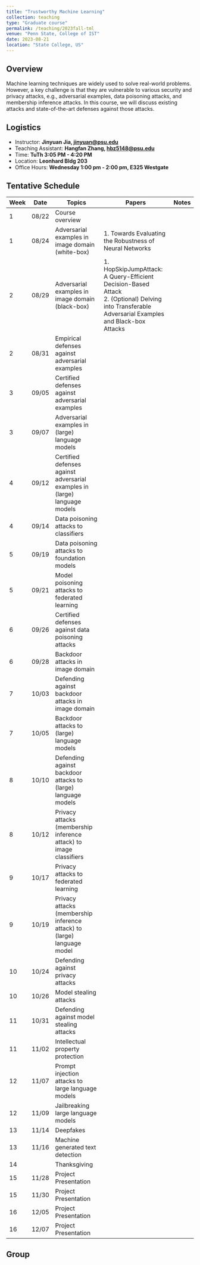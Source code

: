 ```yaml
---
title: "Trustworthy Machine Learning"
collection: teaching
type: "Graduate course"
permalink: /teaching/2023fall-tml
venue: "Penn State, College of IST"
date: 2023-08-21
location: "State College, US"
---
```


## Overview
Machine learning techniques are widely used to solve real-world problems. However, a key challenge is that they are vulnerable to various security and privacy attacks, e.g., adversarial examples, data poisoning attacks, and membership inference attacks. In this course, we will discuss existing attacks and state-of-the-art defenses against those attacks.  

## Logistics

- Instructor: **Jinyuan Jia, jinyuan@psu.edu**
- Teaching Assistant: **Hangfan Zhang, hbz5148@psu.edu** 
- Time: **TuTh 3:05 PM - 4:20 PM**
- Location: **Leonhard Bldg 203**
- Office Hours: **Wednesday  1:00 pm - 2:00 pm, E325 Westgate**


## Tentative Schedule

| Week | Date | Topics | Papers | Notes |
| - | ---- | ------ | ------- | -------- |
| 1 | 08/22 | Course overview |  | |
| 1 | 08/24 |Adversarial examples in image domain (white-box)|1. Towards Evaluating the Robustness of Neural Networks <br/> ||
| 2 | 08/29 |Adversarial examples in image domain (black-box)|1. HopSkipJumpAttack: A Query-Efficient Decision-Based Attack <br/> 2. (Optional) Delving into Transferable Adversarial Examples and Black-box Attacks  ||
| 2 | 08/31 |Empirical defenses against adversarial examples| ||
| 3 | 09/05 |Certified defenses against adversarial examples| ||
| 3 | 09/07 |Adversarial examples in (large) language models | ||
| 4 | 09/12 | Certified defenses against adversarial examples in (large) language models | ||
| 4 | 09/14 | Data poisoning attacks to classifiers| ||
| 5 | 09/19 | Data poisoning attacks to foundation models| ||
| 5 | 09/21 | Model poisoning attacks to federated learning| ||
| 6 | 09/26 | Certified defenses against data poisoning attacks | ||
| 6 | 09/28 | Backdoor attacks in image domain | ||
| 7 | 10/03 | Defending against backdoor attacks in image domain | ||
| 7 | 10/05 | Backdoor attacks to (large) language models| ||
| 8 | 10/10 | Defending against backdoor attacks to (large) language models| ||
| 8 | 10/12 | Privacy attacks (membership inference attack) to image classifiers| ||
| 9 | 10/17 | Privacy attacks to federated learning| ||
| 9 | 10/19 | Privacy attacks (membership inference attack) to (large) language model| ||
| 10 | 10/24 | Defending against privacy attacks | ||
| 10 | 10/26 | Model stealing attacks| ||
| 11 | 10/31 | Defending against model stealing attacks| ||
| 11 | 11/02 | Intellectual property protection| ||
| 12 | 11/07 | Prompt injection attacks to large language models| ||
| 12 | 11/09 | Jailbreaking large language models | ||
| 13 | 11/14 | Deepfakes | ||
| 13 | 11/16 | Machine generated text detection| ||
| 14 | | Thanksgiving||
| 15 | 11/28 |Project Presentation| ||
| 15 | 11/30 |Project Presentation| ||
| 16 | 12/05 |Project Presentation| ||
| 16 | 12/07 |Project Presentation| ||

## Group


